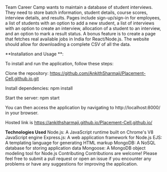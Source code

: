 Team Career Camp wants to maintain a database of student interviews. They need to store batch information, student details, course scores, interview details, and results. Pages include sign-up/sign-in for employees, a list of students with an option to add a new student, a list of interviews with an option to create an interview, allocation of a student to an interview, and an option to mark a result status. A bonus feature is to create a page that fetches real available jobs in India for React/Node.js. The website should allow for downloading a complete CSV of all the data.


**Installation and Usage **:

To install and run the application, follow these steps:

Clone the repository: https://github.com/AnkithSharmaji/Placement-Cell.github.io.git

Install dependencies:
         npm install

Start the server: 
       npm start


You can then access the application by navigating to http://localhost:8000/ in your browser.

Hosted link is https://ankithsharmaji.github.io/Placement-Cell.github.io/






**Technologies Used**
Node.js: A JavaScript runtime built on Chrome's V8 JavaScript engine
Express.js: A web application framework for Node.js
EJS: A templating language for generating HTML markup
MongoDB: A NoSQL database for storing application data
Mongoose: A MongoDB object modeling tool for Node.js
Contributing
Contributions are welcome! Please feel free to submit a pull request or open an issue if you encounter any problems or have any suggestions for improving the application.
